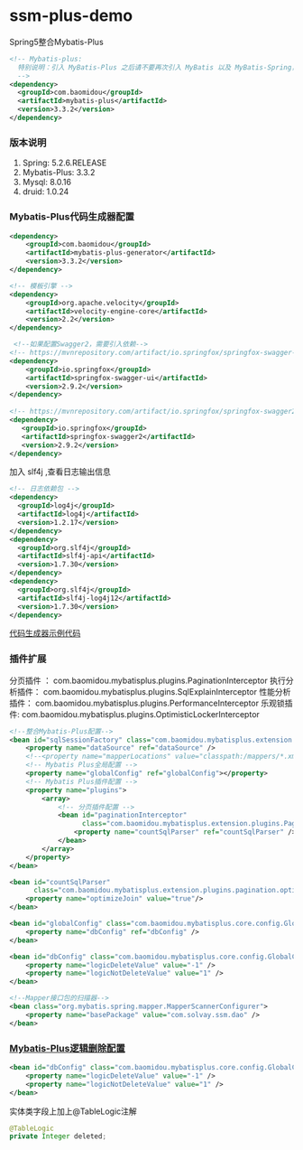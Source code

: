 # ssm-plus-demo
Spring5整合Mybatis-Plus

```xml
<!-- Mybatis-plus:
  特别说明：引入 MyBatis-Plus 之后请不要再次引入 MyBatis 以及 MyBatis-Spring，以避免因版本差异导致的问题。
  -->
<dependency>
  <groupId>com.baomidou</groupId>
  <artifactId>mybatis-plus</artifactId>
  <version>3.3.2</version>
</dependency>
```

### 版本说明
1. Spring: 5.2.6.RELEASE
2. Mybatis-Plus: 3.3.2
3. Mysql: 8.0.16
4. druid: 1.0.24

### Mybatis-Plus代码生成器配置
```xml
<dependency>
    <groupId>com.baomidou</groupId>
    <artifactId>mybatis-plus-generator</artifactId>
    <version>3.3.2</version>
</dependency>

<!-- 模板引擎 -->
<dependency>
    <groupId>org.apache.velocity</groupId>
    <artifactId>velocity-engine-core</artifactId>
    <version>2.2</version>
</dependency>

 <!--如果配置Swagger2，需要引入依赖-->
<!-- https://mvnrepository.com/artifact/io.springfox/springfox-swagger-ui -->
<dependency>
    <groupId>io.springfox</groupId>
    <artifactId>springfox-swagger-ui</artifactId>
    <version>2.9.2</version>
</dependency>
​
<!-- https://mvnrepository.com/artifact/io.springfox/springfox-swagger2 -->
<dependency>
   <groupId>io.springfox</groupId>
   <artifactId>springfox-swagger2</artifactId>
   <version>2.9.2</version>
</dependency>

```
加入 slf4j ,查看日志输出信息
```xml
<!-- 日志依赖包 -->
<dependency>
  <groupId>log4j</groupId>
  <artifactId>log4j</artifactId>
  <version>1.2.17</version>
</dependency>
<dependency>
  <groupId>org.slf4j</groupId>
  <artifactId>slf4j-api</artifactId>
  <version>1.7.30</version>
</dependency>
<dependency>
  <groupId>org.slf4j</groupId>
  <artifactId>slf4j-log4j12</artifactId>
  <version>1.7.30</version>
</dependency>
```
[代码生成器示例代码](https://baomidou.gitee.io/mybatis-plus-doc/#/generate-code)

### 插件扩展
分页插件 ： com.baomidou.mybatisplus.plugins.PaginationInterceptor
执行分析插件： com.baomidou.mybatisplus.plugins.SqlExplainInterceptor
性能分析插件： com.baomidou.mybatisplus.plugins.PerformanceInterceptor
乐观锁插件: com.baomidou.mybatisplus.plugins.OptimisticLockerInterceptor
```xml
<!--整合Mybatis-Plus配置-->
<bean id="sqlSessionFactory" class="com.baomidou.mybatisplus.extension.spring.MybatisSqlSessionFactoryBean">
    <property name="dataSource" ref="dataSource" />
    <!--<property name="mapperLocations" value="classpath:/mappers/*.xml" />-->
    <!-- Mybatis Plus全局配置 -->
    <property name="globalConfig" ref="globalConfig"></property>
    <!-- Mybatis Plus插件配置 -->
    <property name="plugins">
        <array>
            <!-- 分页插件配置 -->
            <bean id="paginationInterceptor"
                  class="com.baomidou.mybatisplus.extension.plugins.PaginationInterceptor">
                <property name="countSqlParser" ref="countSqlParser" />
            </bean>
        </array>
    </property>
</bean>

<bean id="countSqlParser"
      class="com.baomidou.mybatisplus.extension.plugins.pagination.optimize.JsqlParserCountOptimize">
    <property name="optimizeJoin" value="true"/>
</bean>

<bean id="globalConfig" class="com.baomidou.mybatisplus.core.config.GlobalConfig">
    <property name="dbConfig" ref="dbConfig" />
</bean>

<bean id="dbConfig" class="com.baomidou.mybatisplus.core.config.GlobalConfig.DbConfig">
    <property name="logicDeleteValue" value="-1" />
    <property name="logicNotDeleteValue" value="1" />
</bean>

<!--Mapper接口包的扫描器-->
<bean class="org.mybatis.spring.mapper.MapperScannerConfigurer">
    <property name="basePackage" value="com.solvay.ssm.dao" />
</bean>
```
### [Mybatis-Plus逻辑删除配置](https://mybatis.plus/guide/logic-delete.html)
```xml
<bean id="dbConfig" class="com.baomidou.mybatisplus.core.config.GlobalConfig.DbConfig">
    <property name="logicDeleteValue" value="-1" />
    <property name="logicNotDeleteValue" value="1" />
</bean>
```
实体类字段上加上@TableLogic注解
```java
@TableLogic
private Integer deleted;
```